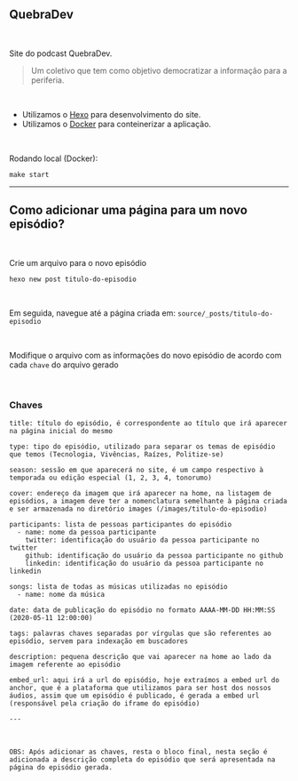 ## QuebraDev

<br/>

Site do podcast QuebraDev.

> Um coletivo que tem como objetivo democratizar a informação para a periferia.

<br/>

- Utilizamos o [Hexo](https://hexo.io/) para desenvolvimento do site.
- Utilizamos o [Docker](https://www.docker.com/) para conteinerizar a aplicação.

<br />

Rodando local (Docker):
```
make start
```
--------------------------------

## Como adicionar uma página para um novo episódio?

<br />

Crie um arquivo para o novo episódio

```
hexo new post titulo-do-episodio
```

<br />

Em seguida, navegue até a página criada em: `source/_posts/titulo-do-episodio`

<br />

Modifique o arquivo com as informações do novo episódio de acordo com cada `chave` do arquivo gerado

<br />

### Chaves

```
title: título do episódio, é correspondente ao título que irá aparecer na página inicial do mesmo
```
```
type: tipo do episódio, utilizado para separar os temas de episódio que temos (Tecnologia, Vivências, Raízes, Politize-se)
```
```
season: sessão em que aparecerá no site, é um campo respectivo à temporada ou edição especial (1, 2, 3, 4, tonorumo)
```
```
cover: endereço da imagem que irá aparecer na home, na listagem de episódios, a imagem deve ter a nomenclatura semelhante à página criada e ser armazenada no diretório images (/images/titulo-do-episodio)
```
```
participants: lista de pessoas participantes do episódio
  - name: nome da pessoa participante
    twitter: identificação do usuário da pessoa participante no twitter
    github: identificação do usuário da pessoa participante no github
    linkedin: identificação do usuário da pessoa participante no linkedin
```
```
songs: lista de todas as músicas utilizadas no episódio 
  - name: nome da música
```
```
date: data de publicação do episódio no formato AAAA-MM-DD HH:MM:SS (2020-05-11 12:00:00)
```
```
tags: palavras chaves separadas por vírgulas que são referentes ao episódio, servem para indexação em buscadores
```
```
description: pequena descrição que vai aparecer na home ao lado da imagem referente ao episódio
```
```
embed_url: aqui irá a url do episódio, hoje extraímos a embed url do anchor, que é a plataforma que utilizamos para ser host dos nossos áudios, assim que um episódio é publicado, é gerada a embed url (responsável pela criação do iframe do episódio)
```
`---`

<br/>

`OBS: Após adicionar as chaves, resta o bloco final, nesta seção é adicionada a descrição completa do episódio que será apresentada na página do episódio gerada.`
